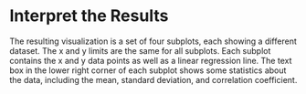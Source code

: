 # Interpret the Results

The resulting visualization is a set of four subplots, each showing a different dataset. The x and y limits are the same for all subplots. Each subplot contains the x and y data points as well as a linear regression line. The text box in the lower right corner of each subplot shows some statistics about the data, including the mean, standard deviation, and correlation coefficient.
